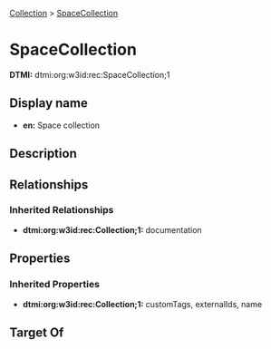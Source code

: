 [Collection](../Collection.md) > [SpaceCollection](.)
# SpaceCollection
**DTMI:** dtmi:org:w3id:rec:SpaceCollection;1
## Display name
- **en:** Space collection
## Description
## Relationships
### Inherited Relationships
* **dtmi:org:w3id:rec:Collection;1:** documentation
## Properties
### Inherited Properties
* **dtmi:org:w3id:rec:Collection;1:** customTags, externalIds, name
## Target Of
